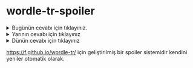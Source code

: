 # wordle-tr-spoiler

<details>
  <summary>Bugünün cevabı için tıklayınız.</summary>
  <br>
    <b> namlu </b>
</details>

<details>
  <summary>Yarının cevabı için tıklayınız</summary>
  <br>
   <b> zülüf </b>
</details>

<details>
  <summary>Dünün cevabı için tıklayınız </summary>
  <br>
  <b> skala </b>
</details>

https://f.github.io/wordle-tr/ için geliştirilmiş bir spoiler sistemidir kendini yeniler otomatik olarak.

